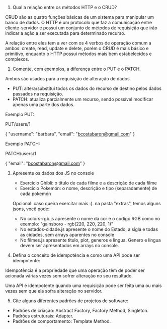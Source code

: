 1) Qual a relação entre os métodos HTTP e o CRUD?

CRUD são as quatro funções básicas de um sistema para manipular um banco de dados. O HTTP é um protocolo que faz a comunicação entre cliente-servidor e possui um conjunto de métodos de requisição que irão indicar a ação a ser executada para determinado recurso.

A relação entre eles tem a ver com os 4 verbos de operação comum a ambos: create, read, update e delete, porém o CRUD é mais básico e primitivo, enquanto o HTTP possui métodos mais bem estabelecidos e complexos.

1) Comente, com exemplos, a diferença entre o PUT e o PATCH.

Ambos são usados para a requisição de alteração de dados.

- PUT: altera/substitui todos os dados do recurso de destino pelos dados passados na requisição.
- PATCH: atualiza parcialmente um recurso, sendo possível modificar apenas uma parte dos dados.

Exemplo PUT:

PUT/users/1

{
    "username": "barbara",
    "email": "bcostabaron@gmail.com"
}


Exemplo PATCH:

PATCH/users/1

{
    "email": "bcostabaron@gmail.com"
}


3) Apresente os dados dos JS no console
    - Exercício Ghibli: o título de cada filme e a descrição de cada filme
    - Exercício Pokemón: o nome, descrição e tipo (separadamente) de cada pokemón

    Opcional: caso queira exercitar mais :). na pasta "extras", temos alguns jsons, você pode:
    - No colors-rgb.js apresente o nome da cor e o codigo RGB como no exemplo: "gainsboro - rgb(220, 220, 220, 1)"
    - No estados-cidade.js apresente o nome do Estado, a sigla e todas as cidades, sem arrays aparentes no console
    - No filmes.js apresente titulo, plot, generos e lingua. Genero e lingua devem ser apresentados em arrays no console.

4) Defina o conceito de idempotência e como uma API pode ser idempotente:

Idempotência é a propriedade que uma operação têm de poder ser acionada várias vezes sem sofrer alteração no seu resultado.

Uma API é idempotente quando uma requisição pode ser feita uma ou mais vezes sem que ela sofra alteração no servidor.

5) Cite alguns diferentes padrões de projetos de software:
   
- Padrões de criação: Abstract Factory, Factory Method, Singleton.
- Padrões estruturais: Adapter.
- Padrões de comportamento: Template Method.
